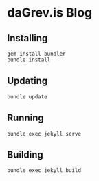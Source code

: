 # daGrev.is Blog

## Installing

~~~
gem install bundler
bundle install
~~~

## Updating

~~~
bundle update
~~~

## Running

~~~
bundle exec jekyll serve
~~~

## Building

~~~
bundle exec jekyll build
~~~
